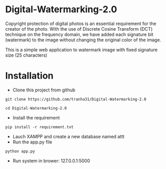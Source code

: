 # Digital-Watermarking-2.0

Copyright protection of digital photos is an essential requirement for the creator of the photo. With the use of Discrete Cosine Transform (DCT) technique on the frequency domain, we have added each signature bit (watermark) to the image without changing the original color of the image. 

This is a simple web application to watermark image with fixed signature size (25 characters)

# Installation
- Clone this project from github
```
git clone https://github.com/tranha31/Digital-Watermarking-2.0

cd Digital-Watermarking-2.0
```

- Install the requirement 
```
pip install -r requirement.txt
```

- Lauch XAMPP and create a new database named attt
- Run the app.py file
```
python app.py
```
- Run system in brower: 127.0.0.1:5000